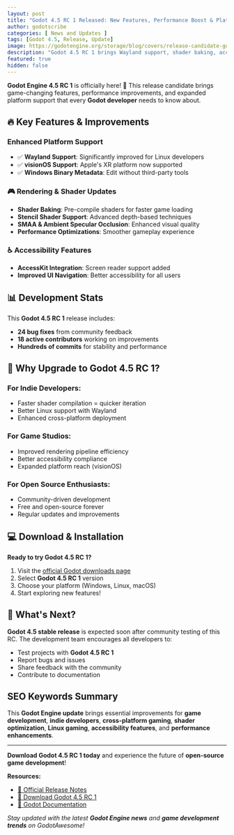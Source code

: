 ```yaml
---
layout: post
title: "Godot 4.5 RC 1 Released: New Features, Performance Boost & Platform Support"
author: godotscribe
categories: [ News and Updates ]
tags: [Godot 4.5, Release, Update]
image: https://godotengine.org/storage/blog/covers/release-candidate-godot-4-5-rc-1.webp
description: "Godot 4.5 RC 1 brings Wayland support, shader baking, accessibility improvements, and visionOS platform support for enhanced game development."
featured: true
hidden: false
---
```


**Godot Engine 4.5 RC 1** is officially here! 🚀 This release candidate brings game-changing features, performance improvements, and expanded platform support that every **Godot developer** needs to know about.

## 🔥 Key Features & Improvements

### **Enhanced Platform Support**
- ✅ **Wayland Support**: Significantly improved for Linux developers
- ✅ **visionOS Support**: Apple's XR platform now supported
- ✅ **Windows Binary Metadata**: Edit without third-party tools

### **🎮 Rendering & Shader Updates**
- **Shader Baking**: Pre-compile shaders for faster game loading
- **Stencil Shader Support**: Advanced depth-based techniques
- **SMAA & Ambient Specular Occlusion**: Enhanced visual quality
- **Performance Optimizations**: Smoother gameplay experience

### **♿ Accessibility Features**
- **AccessKit Integration**: Screen reader support added
- **Improved UI Navigation**: Better accessibility for all users

## 📊 Development Stats

This **Godot 4.5 RC 1** release includes:
- **24 bug fixes** from community feedback
- **18 active contributors** working on improvements
- **Hundreds of commits** for stability and performance

## 🚀 Why Upgrade to Godot 4.5 RC 1?

### **For Indie Developers:**
- Faster shader compilation = quicker iteration
- Better Linux support with Wayland
- Enhanced cross-platform deployment

### **For Game Studios:**
- Improved rendering pipeline efficiency
- Better accessibility compliance
- Expanded platform reach (visionOS)

### **For Open Source Enthusiasts:**
- Community-driven development
- Free and open-source forever
- Regular updates and improvements

## 💻 Download & Installation

**Ready to try Godot 4.5 RC 1?**

1. Visit the <a href="https://godotengine.org/download/" target="_blank">official Godot downloads page</a>
2. Select **Godot 4.5 RC 1** version
3. Choose your platform (Windows, Linux, macOS)
4. Start exploring new features!

## 🎯 What's Next?

**Godot 4.5 stable release** is expected soon after community testing of this RC. The development team encourages all developers to:

- Test projects with **Godot 4.5 RC 1**
- Report bugs and issues
- Share feedback with the community
- Contribute to documentation

## SEO Keywords Summary

This **Godot Engine update** brings essential improvements for **game development**, **indie developers**, **cross-platform gaming**, **shader optimization**, **Linux gaming**, **accessibility features**, and **performance enhancements**.

---

**Download Godot 4.5 RC 1 today** and experience the future of **open-source game development**! 

**Resources:**
- <a href="https://godotengine.org/article/release-candidate-godot-4-5-rc-1/" target="_blank">🔗 Official Release Notes</a>
- <a href="https://godotengine.org/download/" target="_blank">🔗 Download Godot 4.5 RC 1</a>
- <a href="https://docs.godotengine.org/" target="_blank">🔗 Godot Documentation</a>

*Stay updated with the latest **Godot Engine news** and **game development trends** on GodotAwesome!*
